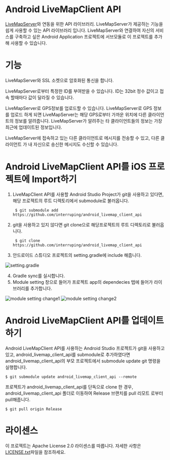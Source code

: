
Android LiveMapClient API
=======

[LiveMapServer](https://github.com/interruping/livemap-server)와 연동을 위한 API 라이브러리.
LiveMapServer가 제공하는 기능을 쉽게 사용할 수 있는 API 라이브러리 입니다.
LiveMapServer와 연결하여 자신의 서비스를 구축하고 싶은 Android Application 프로젝트에 서브모듈로
이 프로젝트를 추가해 사용할 수 있습니다.

기능
========

LiveMapServer와 SSL 소켓으로 암호화된 통신을 합니다.

LiveMapServer로부터 특정한 ID를 부여받을 수 있습니다. ID는 32bit 정수 값이고
접속 할때마다 값이 달라질 수 있습니다.

LiveMapServer로 GPS정보를 업로드할 수 있습니다. LiveMapServer로 GPS 정보를 업로드
하게 되면 LiveMapServer는 해당 GPS로부터 가까운 위치에 다른 클라이언트의 정보를 알려줍니다.
LiveMapServer가 알려주는 타 클라이언트들의 정보는 가장 최근에 업데이트된 정보입니다.

LiveMapServer에 접속하고 있는 다른 클라이언트로 메시지를 전송할 수 있고, 다른 클라이언트
가 내 자신으로 송신한 메시지도 수신할 수 있습니다.


Android LiveMapClient API를 iOS 프로젝트에 Import하기
=======
1. LiveMapClient API를 사용할 Android Studio Project가 git을 사용하고 있다면, 해당
프로젝트의 루트 디렉토리에서 submodule로 불러옵니다.

        $ git submodule add https://github.com/interruping/android_livemap_client_api

2. git을 사용하고 있지 않다면 git clone으로 해당프로젝트의 루트 디렉토리로 불러옵니다.

        $ git clone https://github.com/interruping/android_livemap_client_api

3. 안드로이드 스튜디오 프로젝트의 setting.gradle에 include 해줍니다.

![setting.gradle](https://user-images.githubusercontent.com/29074678/31343620-1dd792fa-ad4b-11e7-977d-1a95ac707050.png)

4. Gradle sync를 실시합니다.
5. Module setting 창으로 들어가 프로젝트 app의 dependecies 탭에 들어가 라이브러리를 추가합니다.

![module setting change1](https://user-images.githubusercontent.com/29074678/31343801-a8513ada-ad4b-11e7-8ed8-a5e092cc56e9.png)
![module setting change2](https://user-images.githubusercontent.com/29074678/31343840-c7c0406e-ad4b-11e7-9b56-3eb41950a85f.png)

Android LiveMapClient API를 업데이트하기
=======

Android LiveMapClient API를 사용하는 Android Studio 프로젝트가 git을 사용하고 있고, android_livemap_client_api를 submodule로 추가하였다면
android_livemap_client_api의 부모 프로젝트에서 submodule update git 명령을 실행합니다.

    $ git submodule update android_livemap_client_api --remote

프로젝트가 android_livemap_client_api를 단독으로 clone 한 경우, android_livemap_client_api 폴더로 이동하여 Release 브랜치를 pull 리모트
로부터 pull해줍니다.

    $ git pull origin Release



라이센스
=======
이 프로젝트는 Apache License 2.0 라이센스를 따릅니다. 자세한 사항은 [LICENSE.txt](https://github.com/interruping/livemap-server/blob/Develop/LICENSE)파일을 참조하세요.


